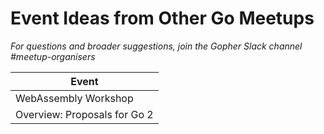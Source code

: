 # Event Ideas from Other Go Meetups

_For questions and broader suggestions, join the Gopher Slack channel *#meetup-organisers*_

| Event                        |
| -------------                |
| WebAssembly Workshop         |
| Overview: Proposals for Go 2 |

